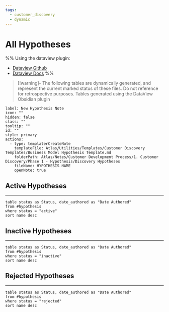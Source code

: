 ```yaml
---
tags:
  - customer_discovery
  - dynamic
---
```

# All Hypotheses

%% 
Using the dataview plugin:
- [Dataview Github](https://github.com/blacksmithgu/obsidian-dataview?tab=readme-ov-file)
- [Dataview Docs](https://blacksmithgu.github.io/obsidian-dataview/)
%%

> [!warning]- The following tables are dynamically generated, and represent the current marked status of these files. Do not reference for retrospective purposes.
> Tables generated using the DataView Obsidian plugin

```meta-bind-button
label: New Hypothesis Note
icon: ""
hidden: false
class: ""
tooltip: ""
id: ""
style: primary
actions:
  - type: templaterCreateNote
    templateFile: Atlas/Utilities/Templates/Customer Discovery Templates/Business Model Hypothesis Template.md
    folderPath: Atlas/Notes/Customer Development Process/1. Customer Discovery/Phase 1 - Hypothesis/Discovery Hypotheses
    fileName: HYPOTHESIS NAME
    openNote: true

```

## Active Hypotheses
---
```dataview
table status as Status, date_authored as "Date Authored" 
from #hypothesis 
where status = "active"
sort name desc
```



## Inactive Hypotheses
---
```dataview
table status as Status, date_authored as "Date Authored" 
from #hypothesis 
where status = "inactive"
sort name desc
```

## Rejected Hypotheses
---
```dataview
table status as Status, date_authored as "Date Authored" 
from #hypothesis 
where status = "rejected"
sort name desc
```
